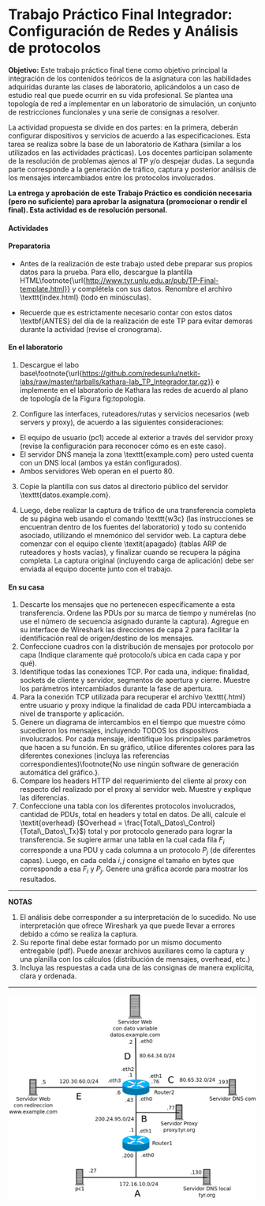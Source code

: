 Trabajo Práctico Final Integrador: Configuración de Redes y Análisis de protocolos
===========================



**Objetivo:** Este trabajo práctico final tiene como objetivo principal la integración de los contenidos teóricos de la asignatura con las habilidades adquiridas durante las clases de laboratorio, aplicándolos a un caso de estudio real que puede ocurrir en su vida profesional. Se plantea una topología de red a implementar en un laboratorio de simulación, un conjunto de restricciones funcionales y una serie de consignas a resolver.

La actividad propuesta se divide en dos partes: en la primera, deberán configurar dispositivos y servicios de acuerdo a las especificaciones. Esta tarea se realiza sobre la base de un laboratorio de Kathara (similar a los utilizados en las actividades prácticas). Los docentes participan solamente de la resolución de problemas ajenos al TP y/o despejar dudas. La segunda parte corresponde a la generación de tráfico, captura y posterior análisis de los mensajes intercambiados entre los protocolos involucrados.


**La entrega y aprobación de este Trabajo Práctico es condición necesaria (pero no suficiente) para aprobar la asignatura (promocionar o rendir el final). Esta actividad es de resolución personal.**


#### Actividades

#### Preparatoria

* Antes de la realización de este trabajo usted debe preparar sus propios datos para la prueba. Para ello, descargue la plantilla HTML\footnote{\url{http://www.tyr.unlu.edu.ar/pub/TP-Final-template.html}} y complétela con sus datos. Renombre el archivo \texttt{index.html} (todo en minúsculas).

* Recuerde que es estrictamente necesario contar con estos datos \textbf{ANTES} del día de la realización de este TP para evitar demoras durante la actividad (revise el cronograma).


#### En el laboratorio

1. Descargue el labo base\footnote{\url{https://github.com/redesunlu/netkit-labs/raw/master/tarballs/kathara-lab_TP_Integrador.tar.gz}} e implemente en el laboratorio de Kathara las redes de acuerdo al plano de topología de la Figura fig:topologia. 

2. Configure las interfaces, ruteadores/rutas y servicios necesarios (web servers y proxy), de acuerdo a las siguientes consideraciones:

- El equipo de usuario (pc1) accede al exterior a través del servidor proxy (revise la configuración para reconocer cómo es en este caso).
- El servidor DNS maneja la zona \texttt{example.com} pero usted cuenta con un DNS local (ambos ya están configurados).
- Ambos servidores Web operan en el puerto 80.
    
3. Copie la plantilla con sus datos al directorio público del servidor \texttt{datos.example.com}.

4. Luego, debe realizar la captura de tráfico de una transferencia completa de su página web usando el comando \texttt{w3c} (las instrucciones se encuentran dentro de los fuentes del laboratorio) y todo su contenido asociado, utilizando el mnemónico del servidor web. La captura debe comenzar con el equipo cliente \textit{apagado} (tablas ARP de ruteadores y hosts vacías), y finalizar cuando se recupera la página completa. La captura original (incluyendo carga de aplicación) debe ser enviada al equipo docente junto con el trabajo. 


#### En su casa

1. Descarte los mensajes que no pertenecen específicamente a esta transferencia. Ordene las PDUs por su marca de tiempo y numérelas (no use el número de secuencia asignado durante la captura). Agregue en su interface de Wireshark las direcciones de capa 2 para facilitar la identificación real de origen/destino de los mensajes.
2. Confeccione cuadros con la distribución de mensajes por protocolo por capa (Indique claramente qué protocolo/s ubica en cada capa y por qué).
3. Identifique todas las conexiones TCP. Por cada una, indique: finalidad, sockets de cliente y servidor, segmentos de apertura y cierre. Muestre los parámetros intercambiados durante la fase de apertura.
4. Para la conexión TCP utilizada para recuperar el archivo \texttt{.html} entre usuario y proxy indique la finalidad de cada PDU intercambiada a nivel de transporte y aplicación. 
5. Genere un diagrama de intercambios en el tiempo que muestre cómo sucedieron los mensajes, incluyendo TODOS los dispositivos involucrados. Por cada mensaje, identifique los principales parámetros que hacen a su función. En su gráfico, utilice diferentes colores para las diferentes conexiones (incluya las referencias correspondientes)\footnote{No use ningún software de generación automática del gráfico.}.
6. Compare los headers HTTP del requerimiento del cliente al proxy con respecto del realizado por el proxy al servidor web. Muestre y explique las diferencias.
7. Confeccione una tabla con los diferentes protocolos involucrados, cantidad de PDUs, total en headers y total en datos. De allí, calcule el \textit{overhead} ($Overhead = \frac{Total\_Datos\_Control}{Total\_Datos\_Tx}$) total y por protocolo generado para lograr la transferencia. Se sugiere armar una tabla en la cual cada fila $F_i$ corresponde a una PDU y cada columna a un protocolo $P_j$ (de diferentes capas). Luego, en cada celda $i, j$ consigne el tamaño en bytes que corresponde a esa $F_i$ y $P_j$.
    Genere una gráfica acorde para mostrar los resultados.


___
**NOTAS** 

1. El análisis debe corresponder a su interpretación de lo sucedido. No use interpretación que ofrece Wireshark ya que puede llevar a errores debido a cómo se realiza la captura.
2. Su reporte final debe estar formado por un mismo documento entregable (pdf). Puede anexar archivos auxiliares como la captura y una planilla con los cálculos (distribución de mensajes, overhead, etc.)
3. Incluya las respuestas a cada una de las consignas de manera explícita, clara y ordenada. 
___


![TP-Final-template.html](./images/tp-final-topologia.png) 



